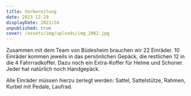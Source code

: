 ```yaml
---
title: Vorbereitung
date: 2023-12-29
displayDate: 2023/24
unpublished: true
cover: /assets/img/uploads/img_2962.jpg
---
```

Zusammen mit dem Team von Büdesheim brauchen wir 22 Einräder. 10 Einräder kommen jeweils in das persönlichen Gepäck, die restlichen 12 in die 4 Fahrrradkoffer. Dazu noch ein Extra-Koffer für Helme und Schoner. Jeder hat natürlich noch Handgepäck. 

Alle Einräder müssen hierzu zerlegt werden: Sattel, Sattelstütze, Rahmen, Kurbel mit Pedale, Laufrad.
